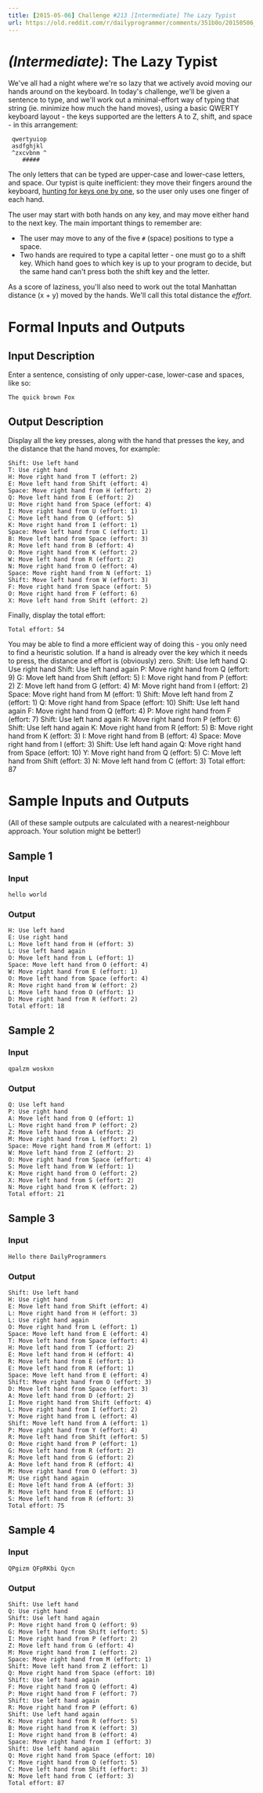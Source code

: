 ```yaml
---
title: [2015-05-06] Challenge #213 [Intermediate] The Lazy Typist
url: https://old.reddit.com/r/dailyprogrammer/comments/351b0o/20150506_challenge_213_intermediate_the_lazy/
---
```


# [](#IntermediateIcon) _(Intermediate)_: The Lazy Typist

We've all had a night where we're so lazy that we actively avoid moving our hands around on the keyboard. In today's challenge, we'll be given a sentence to type, and we'll work out a minimal-effort way of typing that string (ie. minimize how much the hand moves), using a basic QWERTY keyboard layout - the keys supported are the letters A to Z, shift, and space - in this arrangement:

     qwertyuiop
     asdfghjkl
     ^zxcvbnm ^
        #####

The only letters that can be typed are upper-case and lower-case letters, and space. Our typist is quite inefficient: they move their fingers around the keyboard, [hunting for keys one by one](http://en.wikipedia.org/wiki/Typing#Hunt_and_peck), so the user only uses one finger of each hand.

The user may start with both hands on any key, and may move either hand to the next key. The main important things to remember are:

* The user may move to any of the five `#` (space) positions to type a space.
* Two hands are required to type a capital letter - one must go to a shift key. Which hand goes to which key is up to your program to decide, but the same hand can't press both the shift key and the letter.

As a score of laziness, you'll also need to work out the total Manhattan distance (x + y) moved by the hands. We'll call this total distance the *effort*.

# Formal Inputs and Outputs

## Input Description

Enter a sentence, consisting of only upper-case, lower-case and spaces, like so:

    The quick brown Fox

## Output Description

Display all the key presses, along with the hand that presses the key, and the distance that the hand moves, for example:

    Shift: Use left hand
    T: Use right hand
    H: Move right hand from T (effort: 2)
    E: Move left hand from Shift (effort: 4)
    Space: Move right hand from H (effort: 2)
    Q: Move left hand from E (effort: 2)
    U: Move right hand from Space (effort: 4)
    I: Move right hand from U (effort: 1)
    C: Move left hand from Q (effort: 5)
    K: Move right hand from I (effort: 1)
    Space: Move left hand from C (effort: 1)
    B: Move left hand from Space (effort: 3)
    R: Move left hand from B (effort: 4)
    O: Move right hand from K (effort: 2)
    W: Move left hand from R (effort: 2)
    N: Move right hand from O (effort: 4)
    Space: Move right hand from N (effort: 1)
    Shift: Move left hand from W (effort: 3)
    F: Move right hand from Space (effort: 5)
    O: Move right hand from F (effort: 6)
    X: Move left hand from Shift (effort: 2)

Finally, display the total effort:

    Total effort: 54

You may be able to find a more efficient way of doing this - you only need to find a heuristic solution. If a hand is already over the key which it needs to press, the distance and effort is (obviously) zero.    Shift: Use left hand
    Q: Use right hand
    Shift: Use left hand again
    P: Move right hand from Q (effort: 9)
    G: Move left hand from Shift (effort: 5)
    I: Move right hand from P (effort: 2)
    Z: Move left hand from G (effort: 4)
    M: Move right hand from I (effort: 2)
    Space: Move right hand from M (effort: 1)
    Shift: Move left hand from Z (effort: 1)
    Q: Move right hand from Space (effort: 10)
    Shift: Use left hand again
    F: Move right hand from Q (effort: 4)
    P: Move right hand from F (effort: 7)
    Shift: Use left hand again
    R: Move right hand from P (effort: 6)
    Shift: Use left hand again
    K: Move right hand from R (effort: 5)
    B: Move right hand from K (effort: 3)
    I: Move right hand from B (effort: 4)
    Space: Move right hand from I (effort: 3)
    Shift: Use left hand again
    Q: Move right hand from Space (effort: 10)
    Y: Move right hand from Q (effort: 5)
    C: Move left hand from Shift (effort: 3)
    N: Move left hand from C (effort: 3)
    Total effort: 87

# Sample Inputs and Outputs

(All of these sample outputs are calculated with a nearest-neighbour approach. Your solution might be better!)

## Sample 1

### Input

    hello world

### Output

    H: Use left hand
    E: Use right hand
    L: Move left hand from H (effort: 3)
    L: Use left hand again
    O: Move left hand from L (effort: 1)
    Space: Move left hand from O (effort: 4)
    W: Move right hand from E (effort: 1)
    O: Move left hand from Space (effort: 4)
    R: Move right hand from W (effort: 2)
    L: Move left hand from O (effort: 1)
    D: Move right hand from R (effort: 2)
    Total effort: 18

## Sample 2

### Input

    qpalzm woskxn

### Output

    Q: Use left hand
    P: Use right hand
    A: Move left hand from Q (effort: 1)
    L: Move right hand from P (effort: 2)
    Z: Move left hand from A (effort: 2)
    M: Move right hand from L (effort: 2)
    Space: Move right hand from M (effort: 1)
    W: Move left hand from Z (effort: 2)
    O: Move right hand from Space (effort: 4)
    S: Move left hand from W (effort: 1)
    K: Move right hand from O (effort: 2)
    X: Move left hand from S (effort: 2)
    N: Move right hand from K (effort: 2)
    Total effort: 21

## Sample 3

### Input

    Hello there DailyProgrammers

### Output

    Shift: Use left hand
    H: Use right hand
    E: Move left hand from Shift (effort: 4)
    L: Move right hand from H (effort: 3)
    L: Use right hand again
    O: Move right hand from L (effort: 1)
    Space: Move left hand from E (effort: 4)
    T: Move left hand from Space (effort: 4)
    H: Move left hand from T (effort: 2)
    E: Move left hand from H (effort: 4)
    R: Move left hand from E (effort: 1)
    E: Move left hand from R (effort: 1)
    Space: Move left hand from E (effort: 4)
    Shift: Move right hand from O (effort: 3)
    D: Move left hand from Space (effort: 3)
    A: Move left hand from D (effort: 2)
    I: Move right hand from Shift (effort: 4)
    L: Move right hand from I (effort: 2)
    Y: Move right hand from L (effort: 4)
    Shift: Move left hand from A (effort: 1)
    P: Move right hand from Y (effort: 4)
    R: Move left hand from Shift (effort: 5)
    O: Move right hand from P (effort: 1)
    G: Move left hand from R (effort: 2)
    R: Move left hand from G (effort: 2)
    A: Move left hand from R (effort: 4)
    M: Move right hand from O (effort: 3)
    M: Use right hand again
    E: Move left hand from A (effort: 3)
    R: Move left hand from E (effort: 1)
    S: Move left hand from R (effort: 3)
    Total effort: 75

## Sample 4

### Input

    QPgizm QFpRKbi Qycn

### Output

    Shift: Use left hand
    Q: Use right hand
    Shift: Use left hand again
    P: Move right hand from Q (effort: 9)
    G: Move left hand from Shift (effort: 5)
    I: Move right hand from P (effort: 2)
    Z: Move left hand from G (effort: 4)
    M: Move right hand from I (effort: 2)
    Space: Move right hand from M (effort: 1)
    Shift: Move left hand from Z (effort: 1)
    Q: Move right hand from Space (effort: 10)
    Shift: Use left hand again
    F: Move right hand from Q (effort: 4)
    P: Move right hand from F (effort: 7)
    Shift: Use left hand again
    R: Move right hand from P (effort: 6)
    Shift: Use left hand again
    K: Move right hand from R (effort: 5)
    B: Move right hand from K (effort: 3)
    I: Move right hand from B (effort: 4)
    Space: Move right hand from I (effort: 3)
    Shift: Use left hand again
    Q: Move right hand from Space (effort: 10)
    Y: Move right hand from Q (effort: 5)
    C: Move left hand from Shift (effort: 3)
    N: Move left hand from C (effort: 3)
    Total effort: 87